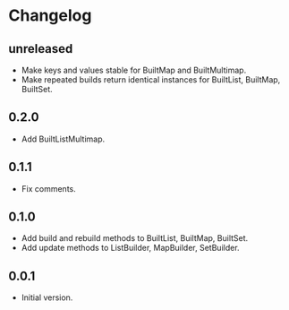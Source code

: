 # Changelog

## unreleased

- Make keys and values stable for BuiltMap and BuiltMultimap.
- Make repeated builds return identical instances for BuiltList, BuiltMap, BuiltSet.

## 0.2.0

- Add BuiltListMultimap.

## 0.1.1

- Fix comments.

## 0.1.0

- Add build and rebuild methods to BuiltList, BuiltMap, BuiltSet.
- Add update methods to ListBuilder, MapBuilder, SetBuilder.

## 0.0.1

- Initial version.
